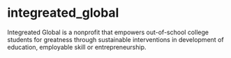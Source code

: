 # integreated_global
Integreated Global is a nonprofit that empowers out-of-school college students for greatness through sustainable interventions in development of education, employable skill or entrepreneurship.
